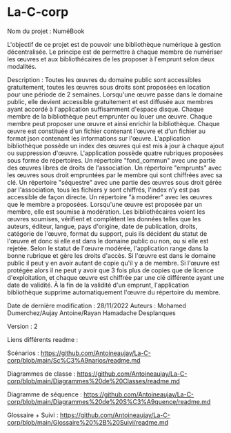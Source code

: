 # La-C-corp

Nom du projet : NuméBook

L'objectif de ce projet est de pouvoir une bibliothèque numérique à gestion décentralisée.
Le principe est de permettre à chaque membre de numériser les œuvres et aux bibliothécaires de 
les proposer à l'emprunt selon deux modalités.

Description :
Toutes les œuvres du domaine public sont accessibles gratuitement, toutes les œuvres sous droits sont proposées en location pour une période de 2 semaines.
Lorsqu'une œuvre passe dans le domaine public, elle devient accessible gratuitement et est diffusée aux membres ayant accordé à l'application suffisamment d'espace disque.
Chaque membre de la bibliothèque peut emprunter ou louer une œuvre.
Chaque membre peut proposer une œuvre et ainsi enrichir la bibliothèque.
Chaque œuvre est constituée d'un fichier contenant l'œuvre et d'un fichier au format json contenant les informations sur l'œuvre.
L'application bibliothèque possède un index des œuvres qui est mis à jour à chaque ajout ou suppression d'œuvre.
L'application possède quatre rubriques proposées sous forme de répertoires.
Un répertoire "fond_commun" avec une partie des œuvres libres de droits de l'association.
Un répertoire "emprunts" avec les œuvres sous droit empruntées par le membre qui sont chiffrées avec sa clé.
Un répertoire "séquestre" avec une partie des œuvres sous droit gérée par l'association, tous les fichiers y sont chiffrés, l'index n'y est pas accessible de façon directe.
Un répertoire "à modérer" avec les œuvres que le membre a proposées.
Lorsqu'une œuvre est proposée par un membre, elle est soumise à modération.
Les bibliothécaires voient les œuvres soumises, vérifient et complètent les données telles que les auteurs, éditeur, langue, pays d'origine, date de publication, droits, catégorie de l'œuvre, format du support, puis ils décident du statut de l'œuvre et donc si elle est dans le domaine public ou non, ou si elle est rejetée.
Selon le statut de l'œuvre modérée, l'application range dans la bonne rubrique et gère les droits d'accès.
Si l'œuvre est dans le domaine public il peut y en avoir autant de copie qu'il y a de membre.
Si l'œuvre est protégée alors il ne peut y avoir que 3 fois plus de copies que de licence d'exploitation, et chaque œuvre est chiffrée par une clé différente ayant une date de validité.
À la fin de la validité d'un emprunt, l'application bibliothèque supprime automatiquement l'œuvre du répertoire du membre.

Date de dernière modification : 28/11/2022
Auteurs : Mohamed Dumerchez/Aujay Antoine/Rayan Hamadache Desplanques

Version : 2

Liens différents readme :

Scénarios : https://github.com/Antoineaujay/La-C-corp/blob/main/Sc%C3%A9narios/readme.md

Diagrammes de classe : https://github.com/Antoineaujay/La-C-corp/blob/main/Diagrammes%20de%20Classes/readme.md

Diagramme de séquence : https://github.com/Antoineaujay/La-C-corp/blob/main/Diagrammes%20de%20S%C3%A9quence/readme.md

Glossaire + Suivi : https://github.com/Antoineaujay/La-C-corp/blob/main/Glossaire%20%2B%20Suivi/readme.md

